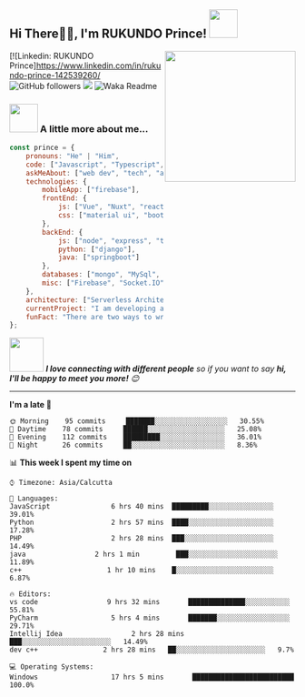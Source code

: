 <h2>Hi There🙏🏻, I'm RUKUNDO Prince! <img src="https://media.giphy.com/media/12oufCB0MyZ1Go/giphy.gif" width="50"></h2>
<img align='right' src="https://media.giphy.com/media/M9gbBd9nbDrOTu1Mqx/giphy.gif" width="230">
<!-- <p><em>Software Engineer at <a href="http://www.cleartax.in">ClearTax</a><img src="https://media.giphy.com/media/WUlplcMpOCEmTGBtBW/giphy.gif" width="30"> 
</em></p> -->

[![Linkedin: RUKUNDO Prince]https://www.linkedin.com/in/rukundo-prince-142539260/
![GitHub followers](https://img.shields.io/github/followers/rukundo-prince?label=Follow&style=social)
![](https://visitor-badge.glitch.me/badge?page_id=anmol098.anmol098)
![Waka Readme](https://github.com/anmol098/anmol098/workflows/Waka%20Readme/badge.svg)

### <img src="https://media.giphy.com/media/VgCDAzcKvsR6OM0uWg/giphy.gif" width="50"> A little more about me...  

```javascript
const prince = {
    pronouns: "He" | "Him",
    code: ["Javascript", "Typescript", "Python", "Java", "php"],
    askMeAbout: ["web dev", "tech", "app dev", "blogging"],
    technologies: {
        mobileApp: ["firebase"],
        frontEnd: {
            js: ["Vue", "Nuxt", "react", "three js", "next js"],
            css: ["material ui", "bootstrap", "tailwind", "chakra ui", "daisy ui"]
        },
        backEnd: {
            js: ["node", "express", "typescript"],
            python: ["django"],
            java: ["springboot"]
        },
        databases: ["mongo", "MySql", "postgress"],
        misc: ["Firebase", "Socket.IO", "sanity", "open-cv", "php", "SuiteApp"]
    },
    architecture: ["Serverless Architecture", "Progressive web applications", "Single page applications"],
    currentProject: "I am developing a game finder app",
    funFact: "There are two ways to write error-free programs; only the third one works"
};
```

<img src="https://media.giphy.com/media/LnQjpWaON8nhr21vNW/giphy.gif" width="60"> <em><b>I love connecting with different people</b> so if you want to say <b>hi, I'll be happy to meet you more!</b> 😊</em>

---
<!--START_SECTION:waka-->
**I'm a late 🐤** 

```text
🌞 Morning    95 commits     ███████░░░░░░░░░░░░░░░░░░   30.55% 
🌆 Daytime    78 commits     ██████░░░░░░░░░░░░░░░░░░░   25.08% 
🌃 Evening    112 commits    █████████░░░░░░░░░░░░░░░░   36.01% 
🌙 Night      26 commits     ██░░░░░░░░░░░░░░░░░░░░░░░   8.36%

```


📊 **This week I spent my time on** 

```text
⌚︎ Timezone: Asia/Calcutta

💬 Languages: 
JavaScript               6 hrs 40 mins  █████████░░░░░░░░░░░░░░░░   39.01% 
Python                   2 hrs 57 mins  ████░░░░░░░░░░░░░░░░░░░░░   17.28% 
PHP                      2 hrs 28 mins  ███░░░░░░░░░░░░░░░░░░░░░░   14.49% 
java                 2 hrs 1 min         ███░░░░░░░░░░░░░░░░░░░░░░   11.89% 
c++                     1 hr 10 mins    █░░░░░░░░░░░░░░░░░░░░░░░░   6.87%

🔥 Editors: 
vs code                 9 hrs 32 mins       ██████████████░░░░░░░░░░░   55.81% 
PyCharm                  5 hrs 4 mins       ███████░░░░░░░░░░░░░░░░░░   29.71% 
Intellij Idea                 2 hrs 28 mins       ███░░░░░░░░░░░░░░░░░░░░░░   14.49%
dev c++                2 hrs 28 mins   ██░░░░░░░░░░░░░░░░░░░░░░   9.7%

💻 Operating Systems: 
Windows                  17 hrs 5 mins       █████████████████████████   100.0%

```
<!--END_SECTION:waka-->

